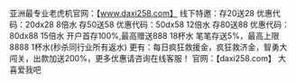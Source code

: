 亚洲最专业老虎机官网：【www.daxi258.com】
线下特邀：存20送28 优惠代码：20dx28 8倍水
          存50送58 优惠代码：50dx58 12倍水
          存80送88 优惠代码：80dx88 15倍水
开户首存100%,最高赠送888  18杯水
笔笔存送5%，最高上限8888   1杯水(秒杀同行业所有返水)
更有：每日疯狂救援金，疯狂救济金，智勇大闯关，出款加送200%，更多优惠请咨询在线客服！
官网：【daxi258.com】  大喜爱我吧
